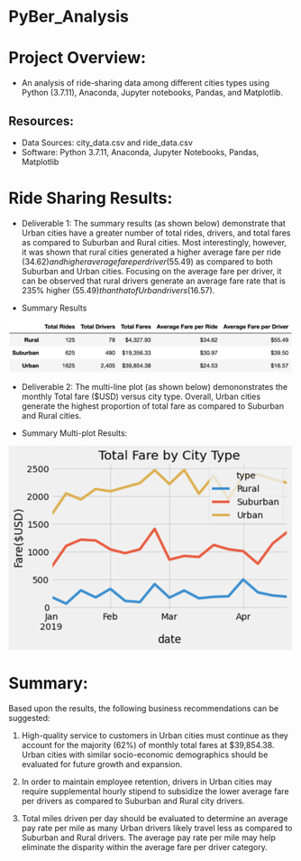 # PyBer_Analysis

# Project Overview:

* An analysis of ride-sharing data among different cities types using Python (3.7.11), Anaconda, Jupyter notebooks, Pandas, and Matplotlib.

## Resources:

* Data Sources: city_data.csv and ride_data.csv
* Software: Python 3.7.11, Anaconda, Jupyter Notebooks, Pandas, Matplotlib

# Ride Sharing Results:

- Deliverable 1: The summary results (as shown below) demonstrate that Urban cities have a greater number of total rides, drivers, and total fares as compared to Suburban and Rural cities.  Most interestingly, however, it was shown that rural cities generated a higher average fare per ride ($34.62) and higher average fare per driver ($55.49) as compared to both Suburban and Urban cities.  Focusing on the average fare per driver, it can be observed that rural drivers generate an average fare rate that is 235% higher ($55.49) than that of Urban drivers ($16.57). 

* Summary Results

![Summary Results](analysis/pyber_summary.png)

- Deliverable 2: The multi-line plot (as shown below) demononstrates the monthly Total fare ($USD) versus city type.  Overall, Urban cities generate the highest proportion of total fare as compared to Suburban and Rural cities.  

* Summary Multi-plot Results:

![Multi line plot](analysis/multi_line_plot.png)

# Summary:

Based upon the results, the following business recommendations can be suggested:

1. High-quality service to customers in Urban cities must continue as they account for the majority (62%) of monthly total fares at $39,854.38. Urban cities with similar socio-economic demographics should be evaluated for future growth and expansion. 

2. In order to maintain employee retention, drivers in Urban cities may require supplemental hourly stipend to subsidize the lower average fare per drivers as compared to Suburban and Rural city drivers. 

3. Total miles driven per day should be evaluated to determine an average pay rate per mile as many Urban drivers likely travel less as compared to Suburban and Rural drivers.  The average pay rate per mile may help eliminate the disparity within the average fare per driver category. 


